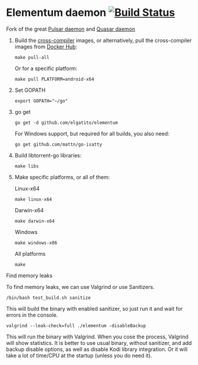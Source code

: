 Elementum daemon [![Build Status](https://travis-ci.org/elgatito/elementum.svg?branch=master)](https://travis-ci.org/elgatito/elementum)
======

Fork of the great [Pulsar daemon](https://github.com/steeve/pulsar) and [Quasar daemon](https://github.com/scakemyer/quasar)

1. Build the [cross-compiler](https://github.com/ElementumOrg/cross-compiler) images,
    or alternatively, pull the cross-compiler images from [Docker Hub](https://hub.docker.com/r/elementumorg/cross-compiler):

    ```
    make pull-all
    ```

    Or for a specific platform:
    ```
    make pull PLATFORM=android-x64
    ```

2. Set GOPATH

    ```
    export GOPATH="~/go"
    ```

3. go get

    ```
    go get -d github.com/elgatito/elementum
    ```

    For Windows support, but required for all builds, you also need:

    ```
    go get github.com/mattn/go-isatty
    ```

4. Build libtorrent-go libraries:

    ```
    make libs
    ```

5. Make specific platforms, or all of them:

    Linux-x64
    ```
    make linux-x64
    ```

    Darwin-x64
    ```
    make darwin-x64
    ```

    Windows
    ```
    make windows-x86
    ```

    All platforms
    ```
    make
    ```

Find memory leaks

To find memory leaks, we can use Valgrind or use Sanitizers.

```
/bin/bash test_build.sh sanitize
```
This will build the binary with enabled sanitizer, so just run it and wait for errors in the console.

```
valgrind --leak-check=full ./elementum -disableBackup
```
This will run the binary with Valgrind. When you cose the process, Valgrind will show statistics.
It is better to use usual binary, without sanitizer, and add backup disable options, as well as disable Kodi library integration. Or it will take a lot of time/CPU at the startup (unless you do need it).